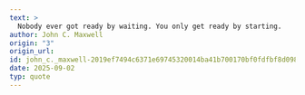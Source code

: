 ```yaml
---
text: >
  Nobody ever got ready by waiting. You only get ready by starting.
author: John C. Maxwell
origin: "3"
origin_url: 
id: john_c._maxwell-2019ef7494c6371e69745320014ba41b700170bf0fdfbf8d0984821667707371
date: 2025-09-02
typ: quote
---
```

